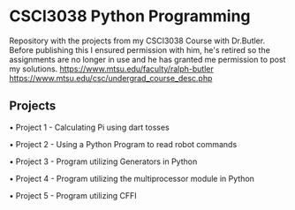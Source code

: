 
# CSCI3038 Python Programming

Repository with the projects from my CSCI3038 Course with Dr.Butler. Before publishing this I ensured permission with him, he's retired so the assignments are no longer in use and he has granted me permission to post my solutions.
https://www.mtsu.edu/faculty/ralph-butler 
https://www.mtsu.edu/csc/undergrad_course_desc.php


## Projects 
• Project 1 - Calculating Pi using dart tosses

• Project 2 - Using a Python Program to read robot commands

• Project 3 - Program utilizing Generators in Python

• Project 4 - Program utilizing the multiprocessor module in Python

• Project 5 - Program utilizing CFFI
